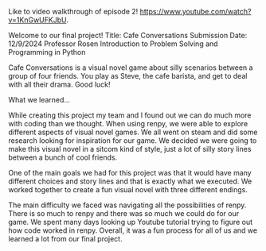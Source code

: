 Like to video walkthrough of episode 2! 
https://www.youtube.com/watch?v=1KnGwUFKJbU. 

Welcome to our final project!
Title: Cafe Conversations
Submission Date: 12/9/2024
Professor Rosen
Introduction to Problem Solving and Programming in Python

Cafe Conversations is a visual novel game about silly scenarios between a group of four friends. 
You play as Steve, the cafe barista, and get to deal with all their drama.
Good luck!

What we learned...

While creating this project my team and I found out we can do much more with coding than we thought. When using renpy, we were able to explore different aspects of visual novel games. We all went on steam and did some research looking for inspiration for our game. We decided we were going to make this visual novel in a sitcom kind of style, just a lot of silly story lines between a bunch of cool friends. 

One of the main goals we had for this project was that it would have many different choices and story lines and that is exactly what we executed. We worked together to create a fun visual novel with three different endings. 

The main difficulty we faced was navigating all the possibilities of renpy. There is so much to renpy and there was so much we could do for our game. We spent many days looking up Youtube tutorial trying to figure out how code worked in renpy. Overall, it was a fun process for all of us and we learned a lot from our final project. 
